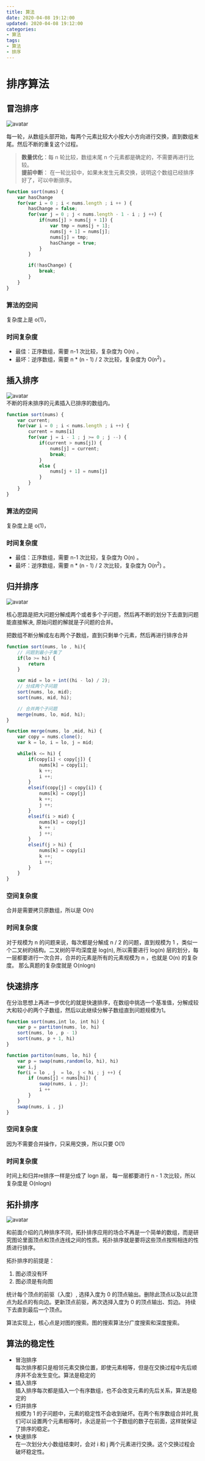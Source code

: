 ```yaml
---
title: 算法
date: 2020-04-08 19:12:00
updated: 2020-04-08 19:12:00
categories:
- 算法
tags:
- 算法
- 排序
---
```


# 排序算法

## 冒泡排序
![avatar](http://s0.lgstatic.com/i/image2/M01/91/0B/CgoB5l2IiW2AUgXzAEVU1vdS3ek726.gif)

每一轮，从数组头部开始，每两个元素比较大小按大小方向进行交换，直到数组末尾。然后不断的重复这个过程。
> **数量优化**：每 n 轮比较，数组末尾 n 个元素都是确定的，不需要再进行比较。  
**提前中断**： 在一轮比较中，如果未发生元素交换，说明这个数组已经排序好了，可以中断排序。

```javascript
function sort(nums) {
    var hasChange
    for(var i = 0 ; i < nums.length ; i ++ ) {
        hasChange = false;
        for(var j = 0 ; j < nums.length - 1 - i ; j ++) {
            if(nums[j] > nums[j + 1]) {
                var tmp = nums[j + 1];
                nums[j + 1] = nums[j];
                nums[j] = tmp;
                hasChange = true;
            }
        }

        if(!hasChange) {
            break;
        }
    }
}
```
### 算法的空间
复杂度上是 o(1)， 
### 时间复杂度
- 最佳：正序数组，需要 n-1 次比较，复杂度为 O(n) 。
- 最坏：逆序数组，需要 n * (n - 1) /  2 次比较，复杂度为 O(n<sup>2</sup>) 。

## 插入排序
![avatar](http://s0.lgstatic.com/i/image2/M01/91/0B/CgoB5l2IiW-AJFICAFSirGa8QjY019.gif)  
不断的将未排序的元素插入已排序的数组内。

```javascript
function sort(nums) {
    var current;
    for(var i = 0 ; i < nums.length ; i ++) {
        current = nums[i]
        for(var j = i - 1 ; j >= 0 ; j --) {
            if(current > nums[j]) {
                nums[j] = current;
                break;
            }
            else {
                nums[j + 1] = nums[j]
            }
        }
    }
}
```
### 算法的空间
复杂度上是 o(1)， 

### 时间复杂度
- 最佳：正序数组，需要 n-1 次比较，复杂度为 O(n) 。
- 最坏：逆序数组，需要 n * (n - 1) /  2 次比较，复杂度为 O(n<sup>2</sup>) 。

## 归并排序
![avatar](http://s0.lgstatic.com/i/image2/M01/91/0B/CgoB5l2IiXKAR7hcAFhCcVK5jAM221.gif)

核心思路是把大问题分解成两个或者多个子问题，然后再不断的划分下去直到问题能直接解决, 原始问题的解就是子问题的合并。

把数组不断分解成左右两个子数组，直到只剩单个元素，然后再进行排序合并

```javascript
function sort(nums, lo , hi){
    // 问题到最小子集了
    if(lo >= hi) {
        return
    }

    var mid = lo + int((hi - lo) / 2);
    // 分成两个子问题
    sort(nums, lo, mid);
    sort(nums, mid, hi);

    // 合并两个子问题
    merge(nums, lo, mid, hi);
}

function merge(nums, lo ,mid, hi) {
    var copy = nums.clone();
    var k = lo, i = lo, j = mid;

    while(k <= hi) {
        if(copy[i] < copy[j]) {
            nums[k] = copy[i];
            k ++;
            i ++;
        }
        elseif(copy[j] < copy[i]) {
            nums[k] = copy[j]
            k ++;
            j ++;
        }
        elseif(i > mid) {
            nums[k] = copy[j]
            k ++ ;
            j ++;
        }
        elseif(j > hi) {
            nums[k] = copy[i]
            k ++;
            i ++;
        }
    }
}
```
### 空间复杂度
合并是需要拷贝原数组，所以是 O(n)
### 时间复杂度
对于规模为 n 的问题来说，每次都是分解成 n / 2 的问题，直到规模为 1 ，类似一个二叉树的结构。二叉树的平均深度是 log(n), 所以需要进行 log(n) 层的划分，每一层都要进行一次合并，合并的元素是所有的元素规模为 n ，也就是 O(n) 的复杂度。 那么真题的复杂度就是 O(nlogn)

## 快速排序
在分治思想上再进一步优化的就是快速排序，在数组中挑选一个基准值，分解成较大和较小的两个子数组，然后以此继续分解子数组直到问题规模为1。

```javascript
function sort(nums,int lo, int hi) {
    var p = partiton(nums, lo, hi)
    sort(nums, lo , p - 1)
    sort(nums, p + 1, hi)
}

function partiton(nums, lo, hi) {
    var p = swap(nums,random(lo, hi), hi)
    var i,j
    for(i = lo , j  = lo, j < hi ; j ++) {
        if (nums[j] < nums[hi]) {
            swap(nums, i , j);
            i ++
        }
    }
    swap(nums, i , j)
}
```

### 空间复杂度
因为不需要合并操作，只采用交换，所以只要 O(1)
### 时间复杂度
时间上和归并re排序一样是分成了 logn 层， 每一层都要进行 n - 1 次比较，所以复杂度是 O(nlogn)

## 拓扑排序
![avatar](http://s0.lgstatic.com/i/image2/M01/91/2B/CgotOV2IiXqAM6cFAFNa8qMI_JU260.gif)

和前面介绍的几种排序不同，拓扑排序应用的场合不再是一个简单的数组，而是研究图论里面顶点和顶点连线之间的性质。拓扑排序就是要将这些顶点按照相连的性质进行排序。

拓扑排序的前提是：  
1. 图必须没有环
2. 图必须是有向图

统计每个顶点的前驱（入度）, 选择入度为 0 的顶点输出。删除此顶点以及以此顶点为起点的有向边。更新顶点前驱，再次选择入度为 0 的顶点输出、剪边。 持续下去直到最后一个顶点。

算法实现上，核心点是对图的搜索。图的搜索算法分广度搜索和深度搜索。

## 算法的稳定性
- 冒泡排序  
每次排序都只是相邻元素交换位置，即使元素相等，但是在交换过程中先后顺序并不会发生变化。算法是稳定的
- 插入排序  
插入排序每次都是插入一个有序数组，也不会改变元素的先后关系，算法是稳定的
- 归并排序  
规模为 1 的子问题中，元素的稳定性不会收到破坏。在两个有序数组合并时,我们可以设置两个元素相等时，永远是前一个子数组的数子在前面，这样就保证了排序的稳定。
- 快速排序  
在一次划分大小数组结束时，会对 i 和 j 两个元素进行交换。这个交换过程会破坏稳定性。
